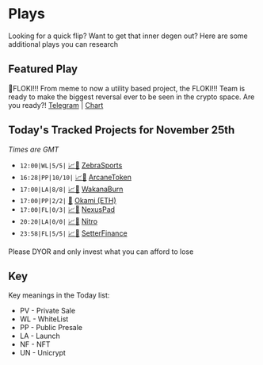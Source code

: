 
# Plays

Looking for a quick flip? Want to get that inner degen out? Here are some additional plays you can research

## Featured Play

🐶FLOKI!!! From meme to now a utility based project, the FLOKI!!! Team is ready to make the biggest reversal ever to be seen in the crypto space. Are you ready?!
[Telegram](https://t.me/flokiflokifloki) | [Chart](https://poocoin.app/tokens/0x49cbfbe6ce3fd9548284fa1c3eb2447142732b3d)

## Today's Tracked Projects for November 25th
_Times are GMT_


- `12:00|WL|5/5|` [📈](https://zebrasportsmeta.com/ido/participate?code=0xDca6B13DCD589d7788E8aCA119bF22127628d479)[📲](https://zebrasportsmeta.com/ido/participate?code=0xDca6B13DCD589d7788E8aCA119bF22127628d479) [ZebraSports](https://t.me/ZebraSportsGlobal)
- `16:28|PP|10/10|` [📈](https://poocoin.app/tokens/0x4d134deeccfb487e499c78396e521b8f7431daed)[📲](https://www.pinksale.finance/launchpad/0x5299ee53db65678C60bB35519e408204E0009a4A?chain=BSC) [ArcaneToken](https://t.me/arcanetokenBNB)
- `17:00|LA|8/8|` [📈](https://poocoin.app/tokens/0xdb7fba27858f2717ab995ceff57260a8dc19f419)[📲](https://www.pinksale.finance/launchpad/0x55f95eB4Be19C8b7E45576287bDAb844D4bcf6C0?chain=BSC) [WakanaBurn](https://t.me/WaKandaBurnMain)
- `17:00|PP|2/2|` [📲](https://www.pinksale.finance/launchpad/0x490382cf4A0e564745b3a2c5cE6901fffF061fEe?chain=ETH) [Okami (ETH)](https://t.me/OkamiTokenOfficial)
- `17:00|FL|0/3|` [📈](https://poocoin.app/tokens/0xefdb93e14cd63b08561e86d3a30aae0f3aabad9a)[📲](https://www.pinksale.finance/launchpad/0x98dDF25e4Cb4d505d000531485017b01CD8110a1?chain=BSC) [NexusPad](https://t.me/NexusPad)
- `20:20|LA|0/0|` [📈](https://poocoin.app/tokens/0x8a1cb5289ee4c5a0f0d9dc83225619b11d24e031)[📲](https://www.pinksale.finance/launchpad/0x76D1dE1c128bCd2Fea4B69c2c69adefD76B152eE?chain=BSC) [Nitro](https://t.me/Nitro_Global_Chat)
- `23:58|FL|5/5|` [📈](https://poocoin.app/tokens/0x9c50c41a0ec012173b49b587c5f52c0e247de250)[📲](https://www.pinksale.finance/launchpad/0x47B0d46a6cB5c97591B98263E7dc95191F23B6FF?chain=BSC) [SetterFinance](https://t.me/setterfinance)

Please DYOR and only invest what you can afford to lose

## Key
Key meanings in the Today list:

- PV - Private Sale
- WL - WhiteList
- PP - Public Presale
- LA - Launch
- NF - NFT
- UN - Unicrypt